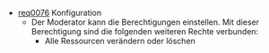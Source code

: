 * [req0076](https://github.com/PolitAktiv/politaktiv-requirements/tree/master/de/requirements/req0076.md) Konfiguration
  * Der Moderator kann die Berechtigungen einstellen. Mit dieser Berechtigung sind die folgenden weiteren Rechte verbunden:
    * Alle Ressourcen verändern oder löschen
